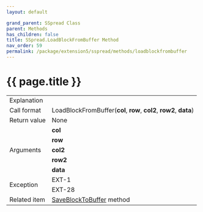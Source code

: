 ```yaml
---
layout: default

grand_parent: SSpread Class
parent: Methods
has_children: false
title: SSpread.LoadBlockFromBuffer Method
nav_order: 59
permalink: /package/extension5/sspread/methods/loadblockfrombuffer
---
```

# {{ page.title }}

<table>
  <tr>
    <td>Explanation</td>
    <td colspan="2"></td>
  </tr>
  <tr>
    <td>Call format</td>
    <td colspan="2">LoadBlockFromBuffer(<b>col</b>, <b>row</b>, <b>col2</b>, <b>row2</b>, <b>data</b>)</td>
  </tr>
  <tr>
    <td>Return value</td>
    <td colspan="2">None</td>
  </tr>  
  <tr>
    <td rowspan="5">Arguments</td>
    <td><b>col</b></td>
    <td></td>
  </tr>
  <tr>
    <td><b>row</b></td>
    <td></td>
  </tr>
  <tr>
    <td><b>col2</b></td>
    <td></td>
  </tr>
  <tr>
    <td><b>row2</b></td>
    <td></td>
  </tr>
  <tr>
    <td><b>data</b></td>
    <td></td>
  </tr>
  <tr>
    <td rowspan="2">Exception</td>
    <td>EXT-1</td>
    <td></td>
  </tr>
  <tr>
    <td>EXT-28</td>
    <td></td>
  </tr>
  <tr>
    <td>Related item</td>
    <td colspan="2"><a href="/package/extension5/sspread/methods/saveblocktobuffer">SaveBlockToBuffer</a> method</td>
  </tr>
</table>
